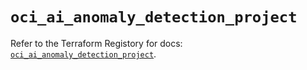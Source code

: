 # `oci_ai_anomaly_detection_project`

Refer to the Terraform Registory for docs: [`oci_ai_anomaly_detection_project`](https://registry.terraform.io/providers/oracle/oci/6.18.0/docs/resources/ai_anomaly_detection_project).
